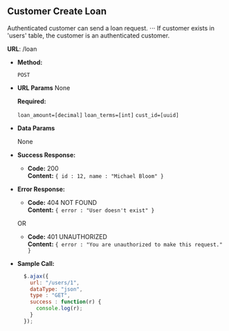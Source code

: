**Customer Create Loan**
----
  Authenticated customer can send a loan request.
  ⋅⋅⋅ If customer exists in 'users' table, the customer is an authenticated customer.

 **URL**: /loan

* **Method:**

  `POST`
  
*  **URL Params** None

   **Required:**
 
   `loan_amount=[decimal]` `loan_terms=[int]` `cust_id=[uuid]`

* **Data Params**

  None

* **Success Response:**

  * **Code:** 200 <br />
    **Content:** `{ id : 12, name : "Michael Bloom" }`
 
* **Error Response:**

  * **Code:** 404 NOT FOUND <br />
    **Content:** `{ error : "User doesn't exist" }`

  OR

  * **Code:** 401 UNAUTHORIZED <br />
    **Content:** `{ error : "You are unauthorized to make this request." }`

* **Sample Call:**

  ```javascript
    $.ajax({
      url: "/users/1",
      dataType: "json",
      type : "GET",
      success : function(r) {
        console.log(r);
      }
    });
  ```
